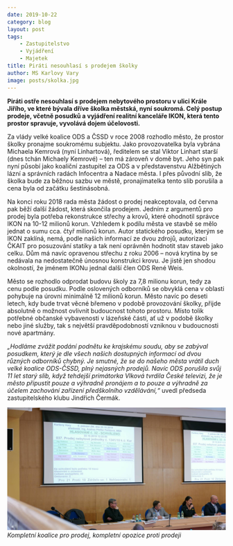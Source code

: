 ```yaml
---
date: 2019-10-22
category: blog
layout: post
tags:
    - Zastupitelstvo
    - Vyjádření
    - Majetek
title: Piráti nesouhlasí s prodejem školky
author: MS Karlovy Vary
image: posts/skolka.jpg
---
```

**Piráti ostře nesouhlasí s prodejem nebytového prostoru v ulici Krále Jiřího, ve které bývala dříve školka městská, nyní soukromá. Celý postup prodeje, včetně posudků a vyjádření realitní kanceláře IKON, která tento prostor spravuje, vyvolává dojem účelovosti.**

Za vlády velké koalice ODS a ČSSD v roce 2008 rozhodlo město, že prostor školky pronajme soukromému subjektu. Jako provozovatelka byla vybrána Michaela Kemrová (nyní Linhartová), ředitelem se stal Viktor Linhart starší (dnes tchán Michaely Kemrové) – ten má zároveň v domě byt. Jeho syn pak nyní působí jako koaliční zastupitel za ODS a v představenstvu Alžbětiných lázní a správních radách Infocentra a Nadace města. I přes původní slib, že školka bude za běžnou sazbu ve městě, pronajímatelka tento slib porušila a cena byla od začátku šestinásobná.

Na konci roku 2018 rada města žádost o prodej neakceptovala, od června pak běží další žádost, která skončila prodejem. Jedním z argumentů pro prodej byla potřeba rekonstrukce střechy a krovů, které ohodnotil správce IKON na 10-12 milionů korun. Vzhledem k podílu města ve stavbě se mělo jednat o sumu cca. čtyř milionů korun. Autor statického posudku, kterým se IKON zaklíná, nemá, podle našich informací ze dvou zdrojů, autorizaci ČKAIT pro posuzování statiky a tak není oprávněn hodnotit stav staveb jako celku. Dům má navíc opravenou střechu z roku 2006 – nová krytina by se nedávala na nedostatečně únosnou konstrukci krovu. Je jistě jen shodou okolností, že jménem IKONu jednal další člen ODS René Weis.

Město se rozhodlo odprodat budovu školy za 7,8 milionu korun, tedy za cenu podle posudku. Podle oslovených odborníků se obvyklá cena v oblasti pohybuje na úrovni minimálně 12 milionů korun. Město navíc po deseti letech, kdy bude trvat věcné břemeno v podobě provozování školky, přijde absolutně o možnost ovlivnit budoucnost tohoto prostoru. Místo tolik potřebné občanské vybavenosti v lázeňské části, ať už v podobě školky nebo jiné služby, tak s největší pravděpodobností vzniknou v budoucnosti nové apartmány.

*„Hodláme zvážit podání podnětu ke krajskému soudu, aby se zabýval posudkem, který je dle všech našich dostupných informací od dvou různých odborníků chybný. Je smutné, že se do našeho města vrátil duch velké koalice ODS-ČSSD, plný nejasných prodejů. Navíc ODS porušila svůj 11 let starý slib, když tehdejší primátorka Vlková tvrdila České televizi, že je město připustit pouze a výhradně pronájem a to pouze a výhradně za účelem zachování zařízení předškolního vzdělávání,“* uvedl předseda zastupitelského klubu Jindřich Čermák.

![](/assets/img/posts/hlasovani_skolka.jpg)
*Kompletní koalice pro prodej, kompletní opozice proti prodeji*

